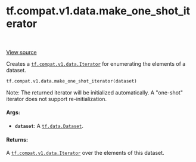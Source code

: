 <div itemscope itemtype="http://developers.google.com/ReferenceObject">
<meta itemprop="name" content="tf.compat.v1.data.make_one_shot_iterator" />
<meta itemprop="path" content="Stable" />
</div>

# tf.compat.v1.data.make_one_shot_iterator

<!-- Insert buttons -->

<table class="tfo-notebook-buttons tfo-api" align="left">
</table>

<a target="_blank" href="/code/stable/tensorflow/python/data/ops/dataset_ops.py">View source</a>



<!-- Start diff -->
Creates a <a href="../../../../tf/compat/v1/data/Iterator.md"><code>tf.compat.v1.data.Iterator</code></a> for enumerating the elements of a dataset.

``` python
tf.compat.v1.data.make_one_shot_iterator(dataset)
```



<!-- Placeholder for "Used in" -->

Note: The returned iterator will be initialized automatically.
A "one-shot" iterator does not support re-initialization.

#### Args:


* <b>`dataset`</b>: A <a href="../../../../tf/data/Dataset.md"><code>tf.data.Dataset</code></a>.


#### Returns:

A <a href="../../../../tf/compat/v1/data/Iterator.md"><code>tf.compat.v1.data.Iterator</code></a> over the elements of this dataset.

